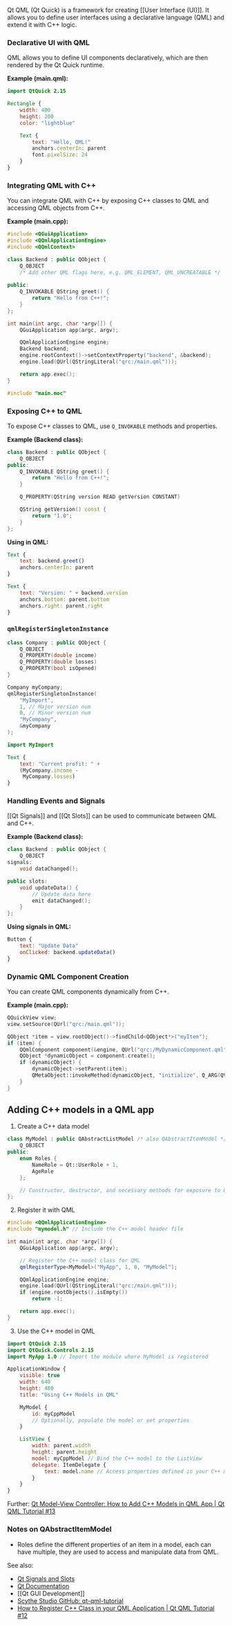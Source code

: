 Qt QML (Qt Quick) is a framework for creating [[User Interface (UI)]]. It allows you to define user interfaces using a declarative language (QML) and extend it with C++ logic.

### Declarative UI with QML

QML allows you to define UI components declaratively, which are then rendered by the Qt Quick runtime.

**Example (main.qml):**
```qml
import QtQuick 2.15

Rectangle {
    width: 400
    height: 200
    color: "lightblue"

    Text {
        text: "Hello, QML!"
        anchors.centerIn: parent
        font.pixelSize: 24
    }
}
```

### Integrating QML with C++

You can integrate QML with C++ by exposing C++ classes to QML and accessing QML objects from C++.

**Example (main.cpp):**
```cpp
#include <QGuiApplication>
#include <QQmlApplicationEngine>
#include <QQmlContext>

class Backend : public QObject {
    Q_OBJECT
    /* Add other QML flags here, e.g. QML_ELEMENT, QML_UNCREATABLE */
    
public:
    Q_INVOKABLE QString greet() {
        return "Hello from C++!";
    }
};

int main(int argc, char *argv[]) {
    QGuiApplication app(argc, argv);

    QQmlApplicationEngine engine;
    Backend backend;
    engine.rootContext()->setContextProperty("backend", &backend);
    engine.load(QUrl(QStringLiteral("qrc:/main.qml")));

    return app.exec();
}

#include "main.moc"
```

### Exposing C++ to QML

To expose C++ classes to QML, use `Q_INVOKABLE` methods and properties.

**Example (Backend class):**
```cpp
class Backend : public QObject {
    Q_OBJECT
public:
    Q_INVOKABLE QString greet() {
        return "Hello from C++!";
    }

    Q_PROPERTY(QString version READ getVersion CONSTANT)

    QString getVersion() const {
        return "1.0";
    }
};
```

**Using in QML:**
```qml
Text {
    text: backend.greet()
    anchors.centerIn: parent
}

Text {
    text: "Version: " + backend.version
    anchors.bottom: parent.bottom
    anchors.right: parent.right
}
```

### `qmlRegisterSingletonInstance`

```c++
class Company : public QObject {
	Q_OBJECT
	Q_PROPERTY(double income)
	Q_PROPERTY(double losses)
	Q_PROPERTY(bool isOpened)
}

Company myCompany;
qmlRegisterSingletonInstance(
	"MyImport",
	1, // Major version num
	0, // Minor version num
	"MyCompany",
	&myCompany
);
```

```qml
import MyImport

Text {
	text: "Current profit: " +
	(MyCompany.income -
	 MyCompany.losses)
}
```

### Handling Events and Signals

[[Qt Signals]] and [[Qt Slots]] can be used to communicate between QML and C++.

**Example (Backend class):**
```cpp
class Backend : public QObject {
    Q_OBJECT
signals:
    void dataChanged();

public slots:
    void updateData() {
        // Update data here
        emit dataChanged();
    }
};
```

**Using signals in QML:**
```qml
Button {
    text: "Update Data"
    onClicked: backend.updateData()
}
```

### Dynamic QML Component Creation

You can create QML components dynamically from C++.

**Example (main.cpp):**
```cpp
QQuickView view;
view.setSource(QUrl("qrc:/main.qml"));

QObject *item = view.rootObject()->findChild<QObject*>("myItem");
if (item) {
    QQmlComponent component(&engine, QUrl("qrc:/MyDynamicComponent.qml"));
    QObject *dynamicObject = component.create();
    if (dynamicObject) {
        dynamicObject->setParent(item);
        QMetaObject::invokeMethod(dynamicObject, "initialize", Q_ARG(QVariant, QVariantList()));
    }
}
```

## Adding C++ models in a QML app

1. Create a C++ data model
```cpp
class MyModel : public QAbstractListModel /* also QAbstractItemModel */{
    Q_OBJECT
public:
    enum Roles {
        NameRole = Qt::UserRole + 1,
        AgeRole
    };

    // Constructor, destructor, and necessary methods for exposure to QML
};

```

2. Register it with QML
```cpp
#include <QQmlApplicationEngine>
#include "mymodel.h" // Include the C++ model header file

int main(int argc, char *argv[]) {
    QGuiApplication app(argc, argv);

    // Register the C++ model class for QML
    qmlRegisterType<MyModel>("MyApp", 1, 0, "MyModel");

    QQmlApplicationEngine engine;
    engine.load(QUrl(QStringLiteral("qrc:/main.qml")));
    if (engine.rootObjects().isEmpty())
        return -1;

    return app.exec();
}

```

3. Use the C++ model in QML
```qml
import QtQuick 2.15
import QtQuick.Controls 2.15
import MyApp 1.0 // Import the module where MyModel is registered

ApplicationWindow {
    visible: true
    width: 640
    height: 480
    title: "Using C++ Models in QML"

    MyModel {
        id: myCppModel
        // Optionally, populate the model or set properties
    }

    ListView {
        width: parent.width
        height: parent.height
        model: myCppModel // Bind the C++ model to the ListView
        delegate: ItemDelegate {
            text: model.name // Access properties defined in your C++ model
        }
    }
}

```

Further: [Qt Model-View Controller: How to Add C++ Models in QML App | Qt QML Tutorial #13](https://www.youtube.com/watch?v=xVZx57kxgyg&list=PLP7UmEJ9z4mpi0JXcPS0VRK-7eFAfROZI&index=14)

### Notes on QAbstractItemModel

- Roles define the different properties of an item in a model, each can have multiple, they are used to access and manipulate data from QML.


See also:
- [Qt Signals and Slots](https://doc.qt.io/qt-6/signalsandslots.html)
- [Qt Documentation](https://doc.qt.io/)
- [[Qt GUI Development]]
- [Scythe Studio GitHub: qt-qml-tutorial](https://github.com/scytheStudio/qt-qml-tutorial)
- [How to Register C++ Class in your QML Application | Qt QML Tutorial #12](https://www.youtube.com/watch?v=NrUK_ds1_t4)